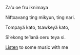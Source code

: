 <p>Za’u oe fru iknimaya</p>
<p>Nìftxavang ting mikyun, ting nari.</p>
<p>Tompayä kato, tsawkeyä kato,</p>
<p>Sì’ekong te’lanä oeru teya si.</p>

<a href="https://www.youtube.com/playlist?list=PLPlQAx0dMtXyA0017Hd3JMhE1bWVTyPbE">Listen</a> to some music with me

<!---
i0101001010i/i0101001010i is a ✨ special ✨ repository because its `README.md` (this file) appears on your GitHub profile.
You can click the Preview link to take a look at your changes.
- 👋 Hi, I’m @i0101001010i
- 👀 I’m interested in travelling to everywhere, especially Nha Trang
- 🌱 I’m currently learning to be a Backend Developer, hihi
- 💞️
- 📫 Contact via email: trinhnghia270903@gmail.com
--->
